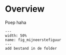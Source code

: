 # Overview

Poep haha

```{figure} figures/Schermafbeelding2024-09-26085743.png
---
width: 50%
name: fig_mijneerstefiguur
---
add bestand in de folder
```